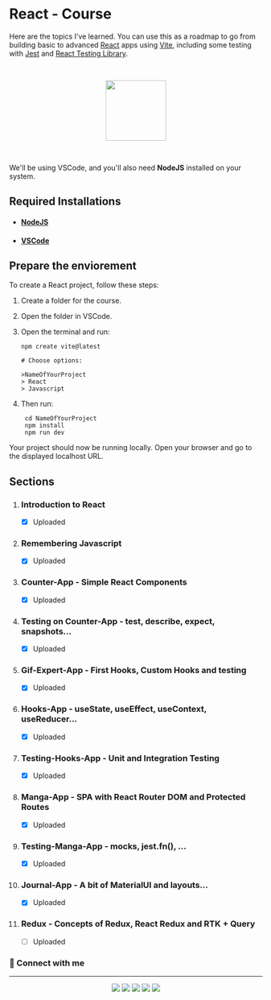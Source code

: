 # React - Course


Here are the topics I’ve learned. You can use this as a roadmap to go from building basic to advanced [React](https://react.dev) apps using [Vite](https://vite.dev), including some testing with [Jest](https://jestjs.io) and [React Testing Library](https://testing-library.com). 

<br/>

<p align='center'>
  <img src="https://www.jovenesprogramadores.cl/wp-content/uploads/2020/07/react.png" width="120px">
</p>

<br/>

We'll be using VSCode, and you'll also need **NodeJS** installed on your system.


## Required Installations

  - #### [NodeJS](https://nodejs.org/en)
  - #### [VSCode](https://code.visualstudio.com)

## Prepare the enviorement

To create a React project, follow these steps:

  1. Create a folder for the course.
  2. Open the folder in VSCode.
  3. Open the terminal and run:

      ```
      npm create vite@latest
      
      # Choose options:

      >NameOfYourProject
      > React
      > Javascript
      ```

  4. Then run:
      ```
       cd NameOfYourProject
       npm install
       npm run dev
      ```

Your project should now be running locally. Open your browser and go to the displayed localhost URL.

## Sections
1. ### Introduction to React
    - [x] Uploaded
2. ### Remembering Javascript
    - [x] Uploaded
3. ### Counter-App - Simple React Components
    - [x] Uploaded
4. ### Testing on Counter-App - test, describe, expect, snapshots...
    - [x] Uploaded
5. ### Gif-Expert-App - First Hooks, Custom Hooks and testing
    - [x] Uploaded
6. ### Hooks-App - useState, useEffect, useContext, useReducer...
    - [x] Uploaded
7. ### Testing-Hooks-App - Unit and Integration Testing
    - [x] Uploaded
8. ### Manga-App - SPA with React Router DOM and Protected Routes
    - [x] Uploaded
9.  ### Testing-Manga-App - mocks, jest.fn(), <MemoryRouter>...
    - [x] Uploaded
10. ### Journal-App - A bit of MaterialUI and layouts...
    - [x] Uploaded
11. ### Redux - Concepts of Redux, React Redux and RTK + Query
    - [ ] Uploaded


### 🔗 Connect with me
---
<p align="center">
<a href="https://github.com/LP-React"><img src="https://img.shields.io/badge/-Laysson-444346?style=for-the-badge&logo=github&logoColor=white"/></a>
<a href="https://www.linkedin.com/in/laysson-polo/"><img src="https://img.shields.io/badge/-laysson%20polo-0077B5?style=for-the-badge&logo=Linkedin&logoColor=white"/></a>
<a href="mailto:ljamirp30@gmail.com"><img src="https://img.shields.io/badge/-ljamirp30@gmail.com-D14836?style=for-the-badge&logo=Gmail&logoColor=white"/></a>
<a href="https://www.instagram.com/lp.react/"><img src="https://img.shields.io/badge/-lp.react-E4405F?style=for-the-badge&logo=Instagram&logoColor=white"/></a>
<a href="https://www.discordapp.com/users/686343389985243289"><img src="https://img.shields.io/badge/-LP.React-7249fa?style=for-the-badge&logo=discord&logoColor=white"/></a>
</p>